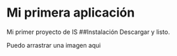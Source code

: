 # Mi primera aplicación
Mi primer proyecto de IS
##Instalación
Descargar y listo.

Puedo arrastrar una imagen aqui
